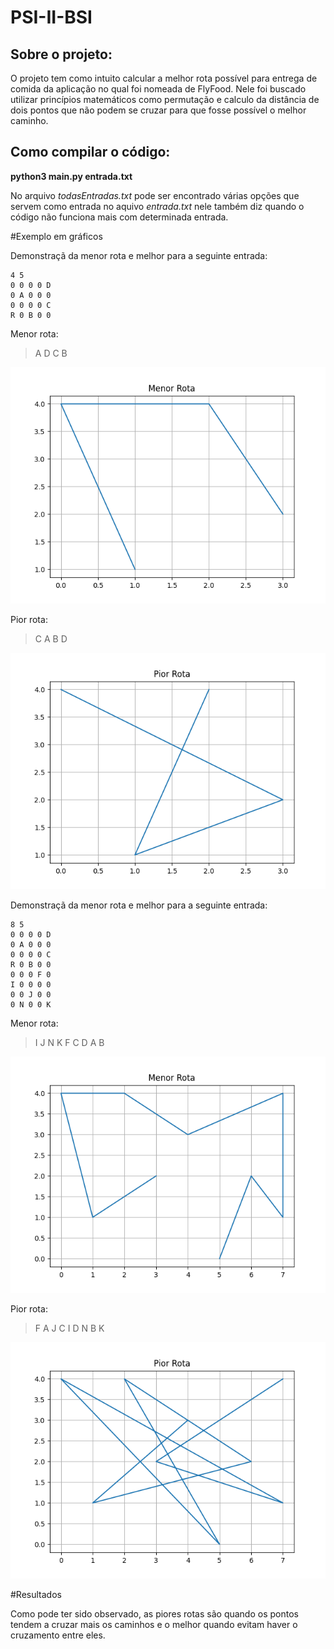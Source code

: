 # PSI-II-BSI

Sobre o projeto:
-
O projeto tem como intuito calcular a melhor rota possível para entrega de comida da aplicação 
no qual foi nomeada de FlyFood. Nele foi buscado utilizar princípios matemáticos como permutação
e calculo da distância de dois pontos que não podem se cruzar para que fosse possível o melhor caminho.

Como compilar o código:
-
**python3 main.py entrada.txt** 

No arquivo *todasEntradas.txt* pode ser encontrado várias opções que servem como entrada
no aquivo *entrada.txt* nele também diz quando o código não funciona mais com determinada entrada.


#Exemplo em gráficos

Demonstraçã da menor rota e melhor para a seguinte entrada:
```
4 5
0 0 0 0 D
0 A 0 0 0
0 0 0 0 C
R 0 B 0 0
```
Menor rota:
> A D C B

![Project Flow](graficos/exemplo1MelhorRota.png)

Pior rota:
> C A B D 

![Project Flow](graficos/exemplo1PiorRota.png)

Demonstraçã da menor rota e melhor para a seguinte entrada:
```
8 5
0 0 0 0 D
0 A 0 0 0
0 0 0 0 C
R 0 B 0 0
0 0 0 F 0
I 0 0 0 0
0 0 J 0 0
0 N 0 0 K
```

Menor rota: 
> I J N K F C D A B 

![Project Flow](graficos/exemplo2MelhorRota.png)

Pior rota:
> F A J C I D N B K 

![Project Flow](graficos/exemplo2PiorRota.png)



#Resultados

Como pode ter sido observado, as piores rotas são quando os pontos tendem a cruzar mais os caminhos
e o melhor quando evitam haver o cruzamento entre eles. 